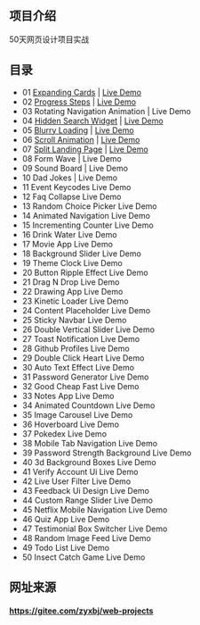 ## 项目介绍
50天网页设计项目实战

## 目录

* 01	[Expanding Cards](https://github.com/bradtraversy/50projects50days/tree/master/expanding-cards) | [Live Demo](https://50projects50days.com/projects/expanding-cards/)
* 02	[Progress Steps](https://github.com/bradtraversy/50projects50days/tree/master/progress-steps) | [Live Demo](https://50projects50days.com/projects/progress-steps/)
* 03	Rotating Navigation Animation | Live Demo
* 04	[Hidden Search Widget](https://github.com/bradtraversy/50projects50days/tree/master/hidden-search) | [Live Demo](https://50projects50days.com/projects/hidden-search-widget/)
* 05	[Blurry Loading](https://github.com/bradtraversy/50projects50days/tree/master/blurry-loading) | [Live Demo](https://50projects50days.com/projects/blurry-loading/)
* 06	[Scroll Animation](https://github.com/bradtraversy/50projects50days/tree/master/scroll-animation) | [Live Demo](https://50projects50days.com/projects/blurry-loading/)
* 07	[Split Landing Page](https://github.com/bradtraversy/50projects50days/tree/master/split-landing-page) | [Live Demo](https://50projects50days.com/projects/split-landing-page/)
* 08	Form Wave | Live Demo
* 09	Sound Board | Live Demo
* 10	Dad Jokes | Live Demo
* 11	Event Keycodes	Live Demo
* 12	Faq Collapse	Live Demo
* 13	Random Choice Picker	Live Demo
* 14	Animated Navigation	Live Demo
* 15	Incrementing Counter	Live Demo
* 16	Drink Water	Live Demo
* 17	Movie App	Live Demo
* 18	Background Slider	Live Demo
* 19	Theme Clock	Live Demo
* 20	Button Ripple Effect	Live Demo
* 21	Drag N Drop	Live Demo
* 22	Drawing App	Live Demo
* 23	Kinetic Loader	Live Demo
* 24	Content Placeholder	Live Demo
* 25	Sticky Navbar	Live Demo
* 26	Double Vertical Slider	Live Demo
* 27	Toast Notification	Live Demo
* 28	Github Profiles	Live Demo
* 29	Double Click Heart	Live Demo
* 30	Auto Text Effect	Live Demo
* 31	Password Generator	Live Demo
* 32	Good Cheap Fast	Live Demo
* 33	Notes App	Live Demo
* 34	Animated Countdown	Live Demo
* 35	Image Carousel	Live Demo
* 36	Hoverboard	Live Demo
* 37	Pokedex	Live Demo
* 38	Mobile Tab Navigation	Live Demo
* 39	Password Strength Background	Live Demo
* 40	3d Background Boxes	Live Demo
* 41	Verify Account Ui	Live Demo
* 42	Live User Filter	Live Demo
* 43	Feedback Ui Design	Live Demo
* 44	Custom Range Slider	Live Demo
* 45	Netflix Mobile Navigation	Live Demo
* 46	Quiz App	Live Demo
* 47	Testimonial Box Switcher	Live Demo
* 48	Random Image Feed	Live Demo
* 49	Todo List	Live Demo
* 50	Insect Catch Game	Live Demo

## 网址来源 
#### https://gitee.com/zyxbj/web-projects
